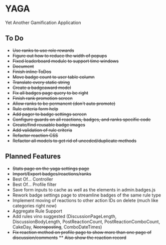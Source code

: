 # YAGA
Yet Another Gamification Application

## To Do

* ~~Use ranks to use role rewards~~
* ~~Figure out how to reduce the width of popups~~
* ~~Fixed leaderboard module to support time windows~~
* ~~Document~~
* ~~Finish inline ToDos~~
* ~~Move badge count to user table column~~
* ~~Translate every static string~~
* ~~Create a badgeaward model~~
* ~~Fix all badges page query to be right~~
* ~~Finish rank promotion screen~~
* ~~Allow ranks to be permanent (don't auto promote)~~
* ~~Rule criteria form help~~
* ~~Add pager to badge settings screen~~
* ~~Configure guards on all reactions, badges, and ranks specific code~~
* ~~Create/find reusable badge images~~
* ~~Add validation of rule criteria~~
* ~~Refactor reaction CSS~~
* ~~Refactor all models to get rid of uneeded/duplicate methods~~

## Planned Features
* ~~Stats page on the yaga settings page~~
* ~~Import/Export badges/reactions/ranks~~
* Best Of... Controller
* Best Of... Profile filter
* Save form inputs to cache as well as the elements in admin.badges.js
* Rework badge settings page to streamline badges of the same rule type
* Implement moving of reactions to other action IDs on delete (much like categories right now)
* Aggregate Rule Support
* Add rules vino suggested (DiscussionPageLength, DiscussionBodyLength, PostReactionCount, PostReactionComboCount, CakeDay, ~~Necroposting~~, ComboDateTimes)
* ~~Fix reaction method on profile page to show more than one page of discussion/comments~~
** ~~Also show the reaction record~~
